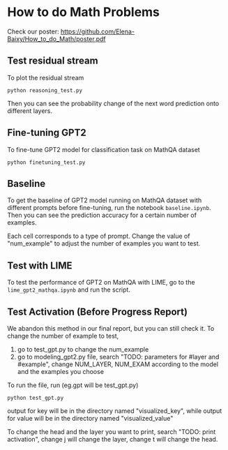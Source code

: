 # How to do Math Problems
Check our poster: https://github.com/Elena-Baixy/How_to_do_Math/poster.pdf

## Test residual stream

To plot the residual stream
```
python reasoning_test.py
```

Then you can see the probability change of the next word prediction onto different layers. 

## Fine-tuning GPT2


To fine-tune GPT2 model for classification task on MathQA dataset

```
python finetuning_test.py
```


## Baseline

To get the baseline of GPT2 model running on MathQA dataset with different prompts before fine-tuning, run the notebook `baseline.ipynb`. Then you can see the prediction accuracy for a certain number of examples.

Each cell corresponds to a type of prompt. Change the value of "num_example" to adjust the number of examples you want to test. 


## Test with LIME

To test the performance of GPT2 on MathQA with LIME, go to the `lime_gpt2_mathqa.ipynb` and run the script.

## Test Activation (Before Progress Report)
We abandon this method in our final report, but you can still check it. To change the number of example to test,
1. go to test_gpt.py to change the num_example
2. go to modeling_gpt2.py file, search "TODO: parameters for #layer and #example", change NUM_LAYER, NUM_EXAM according to the model and the examples you choose

To run the file, run (eg.gpt will be test_gpt.py)
```
python test_gpt.py
```
output for key will be in the directory named "visualized_key", while output for value will be in the directory named "visualized_value"

To change the head and the layer you want to print, search "TODO: print activation", change j will change the layer, change t will change the head.

